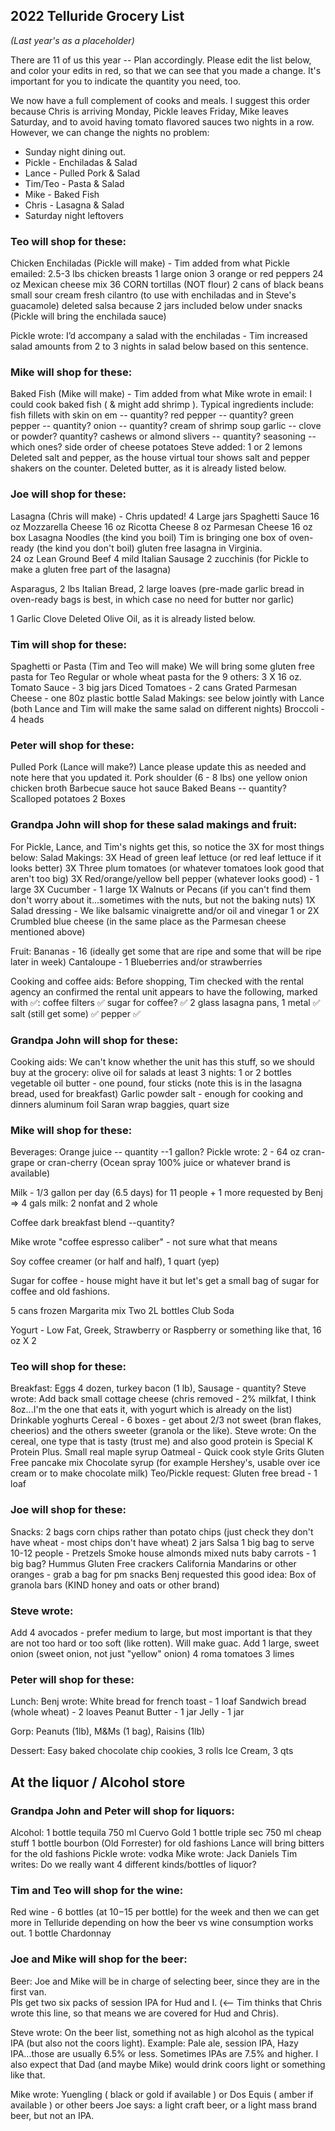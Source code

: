 ## 2022 Telluride Grocery List
*(Last year's as a placeholder)*

There are 11 of us this year -- Plan accordingly.  Please edit the list below, and color your edits in red, so that we can see that you made a change.  It's important for you to indicate the quantity you need, too.

We now have a full complement of cooks and meals.  I suggest this order because Chris is arriving Monday, Pickle leaves Friday, Mike leaves Saturday, and to avoid having tomato flavored sauces two nights in a row.  However, we can change the nights no problem:

- Sunday night dining out.
- Pickle - Enchiladas & Salad
- Lance - Pulled Pork & Salad
- Tim/Teo - Pasta & Salad
- Mike - Baked Fish
- Chris - Lasagna & Salad
- Saturday night leftovers


### Teo will shop for these:
Chicken Enchiladas (Pickle will make) - Tim added from what Pickle emailed:
2.5-3 lbs chicken breasts
1 large onion
3 orange or red peppers
24 oz Mexican cheese mix
36 CORN tortillas (NOT flour) 
2 cans of black beans
small sour cream
fresh cilantro (to use with enchiladas and in Steve's guacamole)
deleted salsa because 2 jars included below under snacks
(Pickle will bring the enchilada sauce)

Pickle wrote: I’d accompany a salad with the enchiladas - Tim increased salad amounts from 2 to 3 nights in salad below based on this sentence.


### Mike will shop for these:
Baked Fish (Mike will make) - Tim added from what Mike wrote in email:
I could cook baked fish ( & might add shrimp ). Typical ingredients include:
fish fillets with skin on em -- quantity?
red pepper -- quantity?
green pepper -- quantity?
onion -- quantity?
cream of shrimp soup 
garlic -- clove or powder? quantity?
cashews or almond slivers -- quantity?
seasoning -- which ones?
side order of cheese potatoes
Steve added: 1 or 2 lemons
Deleted salt and pepper, as the house virtual tour shows salt and pepper shakers on the counter.
Deleted butter, as it is already listed below.


### Joe will shop for these:
Lasagna (Chris will make) - Chris updated!
4 Large jars Spaghetti Sauce
16 oz Mozzarella Cheese
16 oz Ricotta Cheese
8 oz Parmesan Cheese
16 oz box Lasagna Noodles (the kind you boil)
Tim is bringing one box of oven-ready (the kind you don't boil) gluten free lasagna in Virginia.  
24 oz Lean Ground Beef
4 mild Italian Sausage
2 zucchinis (for Pickle to make a gluten free part of the lasagna)

Asparagus, 2 lbs
Italian Bread, 2 large loaves (pre-made garlic bread in oven-ready bags is best, in which case no need for butter nor garlic)

1 Garlic Clove
Deleted Olive Oil, as it is already listed below.


### Tim will shop for these:
Spaghetti or Pasta (Tim and Teo will make)
We will bring some gluten free pasta for Teo
Regular or whole wheat pasta for the 9 others: 3 X 16 oz.
Tomato Sauce - 3 big jars
Diced Tomatoes - 2 cans
Grated Parmesan Cheese - one 80z plastic bottle
Salad Makings: see below jointly with Lance (both Lance and Tim will make the same salad on different nights)
Broccoli - 4 heads


### Peter will shop for these:
Pulled Pork (Lance will make?) Lance please update this as needed and note here that you updated it.
Pork shoulder (6 - 8 lbs)
one yellow onion
chicken broth
Barbecue sauce
hot sauce
Baked Beans -- quantity?
Scalloped potatoes 2 Boxes

### Grandpa John will shop for these salad makings and fruit:
For Pickle, Lance, and Tim's nights get this, so notice the 3X for most things below:
Salad Makings:
3X Head of green leaf lettuce (or red leaf lettuce if it looks better)
3X Three plum tomatoes (or whatever tomatoes look good that aren't too big)
3X Red/orange/yellow bell pepper (whatever looks good) - 1 large
3X Cucumber - 1 large
1X Walnuts or Pecans (if you can't find them don't worry about it...sometimes with the nuts, but not the baking nuts)
1X Salad dressing - We like balsamic vinaigrette and/or oil and vinegar
1 or 2X Crumbled blue cheese (in the same place as the Parmesan cheese mentioned above)

Fruit:
Bananas - 16 (ideally get some that are ripe and some that will be ripe later in week)
Cantaloupe - 1
Blueberries and/or strawberries


Cooking and coffee aids:
Before shopping, Tim checked with the rental agency an confirmed the rental unit appears to have the following, marked with ✅:
coffee filters  ✅
sugar for coffee? ✅
2 glass lasagna pans, 1 metal ✅
salt (still get some) ✅
pepper ✅


### Grandpa John will shop for these:
Cooking aids:
We can't know whether the unit has this stuff, so we should buy at the grocery:
olive oil for salads at least 3 nights: 1 or 2 bottles
vegetable oil
butter - one pound, four sticks (note this is in the lasagna bread, used for breakfast)
Garlic powder
salt - enough for cooking and dinners
aluminum foil
Saran wrap
baggies, quart size 

### Mike will shop for these:
Beverages:
Orange juice --  quantity --1 gallon?
Pickle wrote: 2 - 64 oz cran-grape or cran-cherry (Ocean spray 100% juice or whatever brand is available)

Milk - 1/3 gallon per day (6.5 days) for 11 people + 1 more requested by Benj => 4 gals milk: 2 nonfat and 2 whole

Coffee dark breakfast blend --quantity? 

Mike wrote "coffee espresso caliber" - not sure what that means

Soy coffee creamer (or half and half), 1 quart (yep)

Sugar for coffee - house might have it but let's get a small bag of sugar for coffee and old fashions.

5 cans frozen Margarita mix
Two 2L bottles Club Soda

Yogurt - Low Fat, Greek, Strawberry or Raspberry or something like that, 16 oz X 2


### Teo will shop for these:
Breakfast:
Eggs 4 dozen,
turkey bacon (1 lb),
Sausage - quantity?
Steve wrote: Add back small cottage cheese (chris removed - 2% milkfat, I think 8oz...I'm the one that eats it, with yogurt which is already on the list)
Drinkable yoghurts
Cereal - 6 boxes - get about 2/3 not sweet (bran flakes, cheerios) and the others sweeter (granola or the like).
Steve wrote: On the cereal, one type that is tasty (trust me) and also good protein is Special K Protein Plus.
Small real maple syrup
Oatmeal - Quick cook style
Grits
Gluten Free pancake mix
Chocolate syrup (for example Hershey's, usable over ice cream or to make chocolate milk)
Teo/Pickle request: Gluten free bread - 1 loaf

### Joe will shop for these:
Snacks:
2 bags corn chips rather than potato chips (just check they don't have wheat - most chips don't have wheat)
2 jars Salsa
1 big bag to serve 10-12 people - Pretzels
Smoke house almonds
mixed nuts
baby carrots - 1 big bag?
Hummus
Gluten Free crackers
California Mandarins or other oranges - grab a bag for pm snacks
Benj requested this good idea: Box of granola bars (KIND honey and oats or other brand)

### Steve wrote:
Add 4 avocados - prefer medium to large, but most important is that they are not too hard or too soft (like rotten). Will make guac.
Add 1 large, sweet onion (sweet onion, not just "yellow" onion)
4 roma tomatoes
3 limes

### Peter will shop for these:
Lunch:
Benj wrote: White bread for french toast - 1 loaf
Sandwich bread (whole wheat) - 2 loaves
Peanut Butter - 1 jar
Jelly - 1 jar

Gorp:
Peanuts (1lb),
M&Ms (1 bag),
Raisins (1lb)

Dessert:
Easy baked chocolate chip cookies, 3 rolls
Ice Cream, 3 qts



## At the liquor / Alcohol store

### Grandpa John and Peter will shop for liquors:
Alcohol:
1 bottle tequila 750 ml Cuervo Gold
1 bottle triple sec 750 ml cheap stuff
1 bottle bourbon (Old Forrester) for old fashions
Lance will bring bitters for the old fashions
Pickle wrote: vodka
Mike wrote: Jack Daniels
Tim writes: Do we really want 4 different kinds/bottles of liquor?

### Tim and Teo will shop for the wine:
Red wine - 6 bottles (at $10-$15 per bottle) for the week and then we can get more in Telluride depending on how the beer vs wine consumption works out.
1 bottle Chardonnay

### Joe and Mike will shop for the beer:
Beer: 
Joe and Mike will be in charge of selecting beer, since they are in the first van.  
Pls get two six packs of session IPA for Hud and I. (<-- Tim thinks that Chris wrote this line, so that means we are covered for Hud and Chris).

Steve wrote: On the beer list, something not as high alcohol as the typical IPA (but also not the coors light).  Example: Pale ale, session IPA, Hazy IPA...those are usually 6.5% or less. Sometimes IPAs are 7.5% and higher.  I also expect that Dad (and maybe Mike) would drink coors light or something like that.

Mike wrote: Yuengling ( black or gold if available ) or Dos Equis ( amber if available ) or other beers
Joe says: a light craft beer, or a light mass brand beer, but not an IPA.